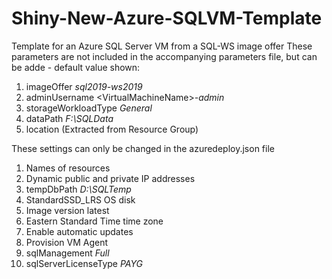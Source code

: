 # Shiny-New-Azure-SQLVM-Template
Template for an Azure SQL Server VM from a SQL-WS image offer
These parameters are not included in the accompanying parameters file, but can be adde - default value shown:
1. imageOffer *sql2019-ws2019*
3. adminUsername \<VirtualMachineName\>*-admin*
4. storageWorkloadType *General*
5. dataPath *F:\\SQLData*
6. location (Extracted from Resource Group)

These settings can only be changed in the azuredeploy.json file
1. Names of resources
2. Dynamic public and private IP addresses
3. tempDbPath *D:\\SQLTemp*
3. StandardSSD_LRS OS disk 
4. Image version latest
5. Eastern Standard Time time zone
6. Enable automatic updates
7. Provision VM Agent
9. sqlManagement *Full*
10. sqlServerLicenseType *PAYG*
